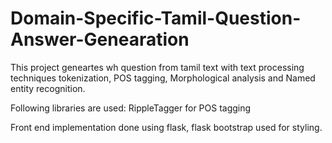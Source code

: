 # Domain-Specific-Tamil-Question-Answer-Genearation

This project geneartes wh question from tamil text with text processing techniques tokenization, POS tagging, Morphological analysis and Named entity recognition.

Following libraries are used:
RippleTagger for POS tagging

Front end implementation done using flask, flask bootstrap used for styling.
